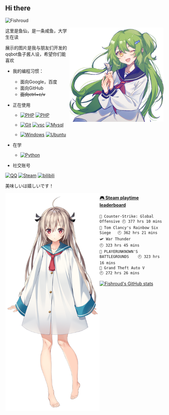 

## Hi there



![Fishroud](https://count.getloli.com/get/@Fishroud?theme=moebooru)


<a href="https://eatfish.fishroud.xyz/" target="_blank">
  <img align="right" src="img/caviar.png" width="300px" alt="caviar" title="caviar" />
</a>

这里是鱼仙，是一条咸鱼，大学生在读

展示的图片是我与朋友们开发的qqbot鱼子酱人设，希望你们能喜欢

- 我的编程习惯：
  - 面向Google，百度
  - 面向GitHub
  - ~~面向ctrl+c/v~~
- 正在使用
  - [![PHP](https://img.shields.io/badge/-PHP-777BB4?style=flat-square&logo=PHP&logoColor=white)](https://www.php.net/)  [![PHP](https://img.shields.io/badge/-C++-00599C?style=flat-square&logo=C%2B%2B&logoColor=white)](http://www.cplusplus.com/)



  - [![Git](https://img.shields.io/badge/-Git-f05032?style=flat-square&logo=git&logoColor=white)](https://git-scm.com/)  [![vsc](https://img.shields.io/badge/-Visual%20Studio%20Code-007ACC?style=flat-square&logo=Visual%20Studio%20Code&logoColor=white)](https://code.visualstudio.com/)  [![Mysql](https://img.shields.io/badge/-MySQL-4479A1?style=flat-square&logo=MySQL&logoColor=white)](https://www.mysql.com/)


  - [![Windows](https://img.shields.io/badge/Windows10-0078d7?style=flat-square&logo=windows&logoColor=fff)](https://blogs.windows.com/)  [![Ubuntu](https://img.shields.io/badge/-Ubuntu-E95420?style=flat-square&logo=Ubuntu&logoColor=white)](https://ubuntu.com/)


- 在学
  - [![Python](https://img.shields.io/badge/-Python-3776AB?style=flat-square&logo=Python&logoColor=white)](https://www.python.org/)  

- 社交账号

[![QQ](https://img.shields.io/badge/QQ-3334679655-lightgrey?style=flat-square&logo=Tencent%20QQ&logoColor=white&labelColor=EB1923)](https://wpa.qq.com/msgrd?v=3&uin=3334679655&site=qq&menu=yes)  [![Steam](https://img.shields.io/badge/Steam-Fishroud-lightgrey?style=flat-square&logo=steam&logoColor=white&labelColor=000000)](https://steamcommunity.com/profiles/76561198797703039/)   [![bilibili](https://img.shields.io/badge/bilibili-%E9%B1%BC%E4%BB%99Fishroud-lightgrey?style=flat-square&logo=bilibili&logoColor=white&labelColor=00A1D6)](https://space.bilibili.com/101267193)


美味しいは嬉しいです！

<a href="https://zh.moegirl.org.cn/index.php?title=%E4%BA%9A%E6%89%98%E8%8E%89" target="_blank">
  
  <img align="left" src="img/atri.png" width="300px" alt= "atri" title="atri" />
</a>

 <!-- steam-box start -->
#### <a href="https://gist.github.com/dd3e3d30a8ddfe78411be0698796ba7b" target="_blank">🎮 Steam playtime leaderboard</a>
```text
🔫 Counter-Strike: Global Offensive 🕘 377 hrs 10 mins
🔫 Tom Clancy's Rainbow Six Siege   🕘 362 hrs 21 mins
🛩️ War Thunder                      🕘 323 hrs 45 mins
🍳 PLAYERUNKNOWN'S BATTLEGROUNDS    🕘 323 hrs 16 mins
🚓 Grand Theft Auto V               🕘 272 hrs 26 mins
```
<!-- Powered by https://github.com/YouEclipse/steam-box . -->
<!-- steam-box end -->

[![Fishroud's GitHub stats](https://github-readme-stats.vercel.app/api?username=Fishroud&show_icons=true)](https://github.com/anuraghazra/github-readme-stats)
 


<!--
**Fishroud/Fishroud** is a ✨ _special_ ✨ repository because its `README.md` (this file) appears on your GitHub profile.

Here are some ideas to get you started:

- 🔭 I’m currently working on ...
- 🌱 I’m currently learning ...
- 👯 I’m looking to collaborate on ...
- 🤔 I’m looking for help with ...
- 💬 Ask me about ...
- 📫 How to reach me: ...
- 😄 Pronouns: ...
- ⚡ Fun fact: ...
-->
